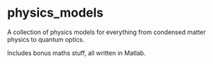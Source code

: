 # physics_models

A collection of physics models for everything from condensed matter physics to quantum optics.

Includes bonus maths stuff, all written in Matlab.
